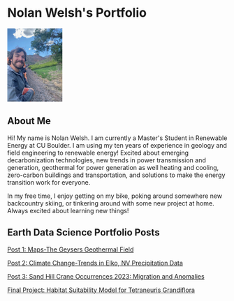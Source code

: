 # Nolan Welsh's Portfolio

<img
src="/img/thumbnail_IMG_3783.jpg"
alt="A Profile Picture of Me on a Train" 
width="25%" />

## About Me
Hi! My name is Nolan Welsh.  I am currently a Master's Student in Renewable Energy at CU Boulder. I am using my ten years of experience in geology and field engineering to renewable energy! Excited about emerging decarbonization technologies, new trends in power transmission and generation, geothermal for power generation as well heating and cooling, zero-carbon buildings and transportation, and solutions to make the energy transition work for everyone.

In my free time, I enjoy getting on my bike, poking around somewhere new backcountry skiing, or tinkering around with some new project at home. Always excited about learning new things!

## Earth Data Science Portfolio Posts
[Post 1: Maps-The Geysers Geothermal Field](map/map_description.md)

[Post 2: Climate Change-Trends in Elko, NV Precipitation Data](climate/Final_ClimateChange_PortfolioPost_PostWriteup.md)

[Post 3: Sand Hill Crane Occurrences 2023: Migration and Anomalies](migration/sandhill-crane-migration-portfolio-post.html)

[Final Project: Habitat Suitability Model for Tetraneuris Grandiflora](habitat\Tetraneuris-grandiflora_Portfolio_Post.html)